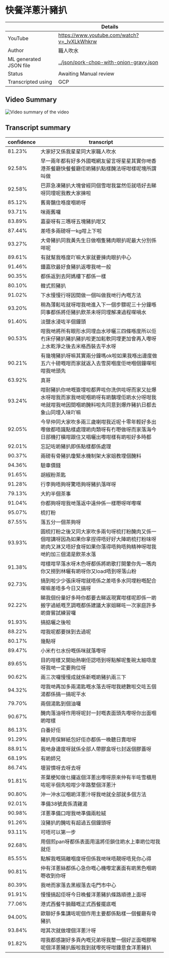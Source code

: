 # 快餐洋蔥汁豬扒

|                        |  Details                                           |
|------------------------|---------------------------------------------|
| YouTube                | <https://www.youtube.com/watch?v=_IvXLkWhkrw> |
| Author                 | 職人吹水                                        |
| ML generated JSON file | [../json/pork-chop-with-onion-gravy.json](../json/pork-chop-with-onion-gravy.json)     |
| Status                 | Awaiting Manual review                      |
| Transcripted using     | GCP                                         |

## Video Summary
![Video summary of the video](https://i.imgur.com/KKC1gQY.jpeg)

## Transcript summary

| confidence | transcript                                                                       |
|------------|----------------------------------------------------------------------------------|
| 81.23%     | 大家好又係我星星同大家職人吹水                                                                  |
| 92.58%     | 早一兩年都有好多外國嘅網友留言呀星星其實你哋香港茶餐廳快餐餐廳佢啲豬扒點樣醃法呀咁樣呢塊所謂叫做                                 |
| 92.58%     | 巴菲急凍豬扒大塊曾經同個雪咁我當然佢就唔好去睇呀同埋呢我教大家揀啦                                                |
| 85.12%     | 舊膏黐住喺度嗰啲呀                                                                        |
| 93.71%     | 咪兩舊囉                                                                             |
| 83.89%     | 嘉豪呀有三嚿呀五塊豬扒咁又                                                                    |
| 87.44%     | 差唔多兩磅呀一kg咁上下啦                                                                    |
| 93.27%     | 大骨豬扒同我黃先生日做嗰隻豬肉眼扒呢最大分別係咩呢                                                        |
| 89.61%     | 有就幫我喺度吖嘛大家就要揀肉眼扒中心                                                               |
| 91.46%     | 鍾嘉欣最好食豬扒返嚟我哋一般                                                                   |
| 90.35%     | 都係返到去阿媽樓下都係一樣                                                                    |
| 80.10%     | 韓式煎豬扒                                                                            |
| 91.02%     | 下水慢慢行呀因間做一個叫做我哋行內嘅方法                                                             |
| 93.20%     | 稍為薄鬆咗就呀咁我哋進入下一個步驟呢三十分鐘喺同事都係將佢豬扒飲茶未呀同埋解凍過程㗎喎水                                     |
| 91.40%     | 淡鹽水浸咗半個鐘頭                                                                        |
| 90.53%     | 咁我哋將所有眼形水同埋血水埗曬三四條喺度所以佢冇床仔豬扒豬扒豬扒啦更加鬆軟同埋更加會再入嚟呀上水乾淨之後去米格西裝去平水呀                    |
| 90.21%     | 有幾塊豬扒呀嘛其實兩分鐘嗎ok啦如果我喺出邊度做五六十磅嘅咁而家就返入去雪房嗰度佢哋嗰個鐘㗎啦咁我哋頭先                             |
| 63.92%     | 真哥                                                                               |
| 93.24%     | 咁耐豬扒你哋嘅簽埋啦都畀咗你洗供咗呀而家又扯爆水呀咁我而家我哋呢嗰啲呀有啲黐埋佢啲水分呀咁我哋就咁我哋因間嗰啲醃料啦先同意到爆炸豬扒日都去象山同埋入味吖嘛    |
| 92.05%     | 今早仲同大家吹多兩三歲喇咁我近呢十零年輕好多出嚟做都唔識點樣處理啲肉類呀有冇嘢做呀而家落海今日部機打橫咁跟住又唱曬出嚟咁樣有啲啦好多時都             |
| 92.01%     | 忘記咗啲豬扒即係點樣都係處理                                                                   |
| 90.37%     | 兩磅有骨豬扒瓊緊水機制架大家姐教埋個醃料                                                             |
| 94.36%     | 驗車價錢                                                                             |
| 91.65%     | 胡椒粉茶匙                                                                            |
| 91.28%     | 行李夠唔夠呀驚唔夠呀豬扒落咩呀                                                                  |
| 79.13%     | 大約半個茶事                                                                           |
| 91.04%     | 你都夠呀咁我哋落返中遠仲係一樣嘢呀咩嚟㗎                                                             |
| 95.07%     | 梳打粉                                                                              |
| 87.55%     | 落五分一個茶夠呀                                                                         |
| 93.93%     | 圓梳打粉之後又同大家吹多兩句呀梳打粉醃肉又係一個咁講呀因為如果你拿捏得唔好好大陣啲梳打粉味呀啲肉又淋又唔好食呀如果你落得唔夠唔夠精神呀咁我哋約加三個湯是飲茶水落 |
| 91.38%     | 咁樣咁早落水呀木色呀都係將啲歌打開暈你先一嚿肉你又撈到林曬有啲呀你又load唔到呀落山粉                                     |
| 92.73%     | 搞到啦少少張床呀咁就唔係之差唔多水同埋粉嘅配合㗎嘛差唔多今日又搞呀                                                |
| 92.22%     | 睇我個份量好多時你都要去睇返現實咁樣呢即係一啲搬字過紙嘅烹調嘅都係建議大家姐睇咗一次家庭許多啲齋嘗試練習囉                            |
| 91.93%     | 搞掂曬之後啦                                                                           |
| 88.22%     | 咁我呢都要抹到去過呢                                                                       |
| 80.17%     | 幾點呀                                                                              |
| 89.47%     | 小米冇乜水份嘅係咪就落嚟呀                                                                    |
| 89.65%     | 目的咁樣又開始熱喇佢認唔到呀點解呢隻碗太細喼度呀我哋一定要夠位呀                                                 |
| 90.62%     | 兩三次囉慢慢成就係新嘅啲豬扒兩三下                                                                |
| 94.32%     | 咁我哋再加多兩湯匙嘅水落去呀咁我總數啦交咗五個湯都係搞一搞呢平水                                                 |
| 79.70%     | 兩個湯匙到個油囉                                                                         |
| 90.67%     | 醃肉落油呀作用呀呢封一封嘅表面頭先嚟呀你出面嗰啲咁樣                                                       |
| 86.13%     | 白番好佢                                                                             |
| 91.29%     | 豬扒用保鮮紙包好佢亦都係一晚聽日賣咁呀                                                              |
| 88.91%     | 我哋身邊度呀就係全部人帶膠盒呀乜封返個膠蓋呀                                                           |
| 68.19%     | 有啲師兄                                                                             |
| 86.74%     | 壞習慣呀去呀去呀                                                                         |
| 91.81%     | 茶葉梗知做乜攞返個洋蔥出嚟呀原來仲有半咗雪櫃用咗呢半個先啦咁少年路整個洋蔥汁                                           |
| 90.80%     | 沖一沖水冚嗰啲洋蔥汁呀我哋就全部就多個方法                                                            |
| 92.01%     | 準備38號真係清雞湯                                                                       |
| 90.98%     | 洋蔥準備口咁我哋準備兩粒絨                                                                    |
| 91.26%     | 沒豬扒的醃咗有超過五個鐘頭呀                                                                   |
| 93.11%     | 可唔可以第一步                                                                          |
| 92.68%     | 用個煎pan呀都係表面用溫將佢鎖住啲水上車啲位咁我就佢                                                      |
| 85.55%     | 點解我嘅隔離嗰度呀但係我哋咪唔靚呀唔見你心得                                                           |
| 90.81%     | 仲有洋蔥絲都係心急你嘅心機嚟定裏面有啲黑色嗰啲嘢收到你呀                                                     |
| 80.39%     | 我哋而家落去黑椒落去屯門市中心                                                                  |
| 91.91%     | 慢慢搞起佢呀今日晚餐洋蔥豬扒條路順德上面呀                                                            |
| 77.06%     | 港式西餐牛腩麵嘅正式西餐擺底嘅                                                                  |
| 94.00%     | 歐聯好多集講咗呢個作用主要都係點樣一個餐廳有骨豬扒                                                        |
| 93.84%     | 咁其次就做埋個洋蔥汁呀                                                                      |
| 91.82%     | 咁我都感謝好多頁內嘅兄弟呀我整一個好正面嘅膠喉呢個洋蔥豬扒飯啦我到就嚟死呀咁鍾意食洋蔥豬扒                                    |
